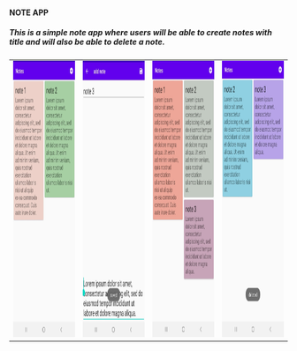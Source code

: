 #### NOTE APP
##### This is a simple note app where users will be able to create notes with title and will also be able to delete a note. 
<table> 
<tr>
<td><img src="../imgs/noteApp1.jpg" width=300 height=500></td>
<td><img src="../imgs/noteApp2.jpg" width=300 height=500></td>
<td><img src="../imgs/noteApp3.jpg" width=300 height=500></td>
<td><img src="../imgs/noteApp4.jpg" width=300 height=500></td>
</tr>
</table>


